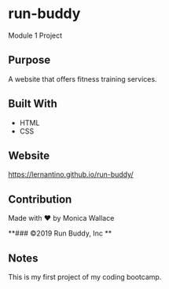 # run-buddy
Module 1 Project

## Purpose
A website that offers fitness training services.

## Built With 
* HTML
* CSS

## Website
https://lernantino.github.io/run-buddy/

## Contribution
Made with ❤️ by Monica Wallace

**### ©️2019 Run Buddy, Inc **

## Notes
This is my first project of my coding bootcamp. 
